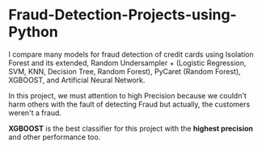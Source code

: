 # Fraud-Detection-Projects-using-Python

I compare many models for fraud detection of credit cards using Isolation Forest and its extended, Random Undersampler + (Logistic Regression, SVM, KNN, Decision Tree, Random Forest), PyCaret (Random Forest), XGBOOST, and Artificial Neural Network.

In this project, we must attention to high Precision because we couldn't harm others with the fault of detecting Fraud but actually, the customers weren't a fraud.

**XGBOOST** is the best classifier for this project with the **highest precision** and other performance too. 
